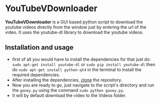 # YouTubeVDownloader
**YouTubeVDownloader** is a GUI based python script to download the youtube videos directly from the window just by entering the url of the video. It uses the youtube-dl library to download the youtube videos.
## Installation and usage
* first of all you would have to install the dependencies for that just do:
`sudo apt-get install youtube-dl` or
`sudo pip install youtube-dl` then do `sudo apt-get install python-qt4` in the terminal to install the required dependencies.
* After installing the dependencies, [clone](https://help.github.com/articles/cloning-a-repository/) the repository.
* Now you are ready to go, just navigate to the script's directory and run the `gooey.py` using the command `sudo python gooey.py`.
* It will by default download the video to the Videos folder.
